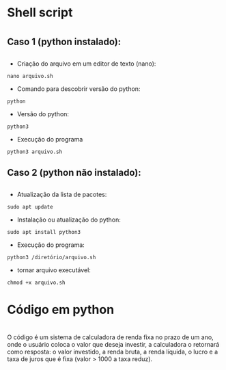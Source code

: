 # Shell script <h1>

## Caso 1 (python instalado): <h2> 

* Criação do arquivo em um editor de texto (nano): 

`nano arquivo.sh`

* Comando para descobrir versão do python:

`python`

* Versão do python:

`python3` 

* Execução do programa

`python3 arquivo.sh`

## Caso 2 (python não instalado): <h2>

* Atualização da lista de pacotes:

`sudo apt update`

* Instalação ou atualização do python:

`sudo apt install python3`

* Execução do programa:

`python3 /diretório/arquivo.sh`

* tornar arquivo executável:
 
`chmod +x arquivo.sh`

# Código em python <h1>

O código é um sistema de calculadora de renda fixa no prazo de um ano, onde o usuário coloca o valor que deseja investir, a calculadora o retornará como resposta: o valor investido, a renda bruta, a renda líquida, o lucro e a taxa de juros que é fixa (valor > 1000 a taxa reduz).
